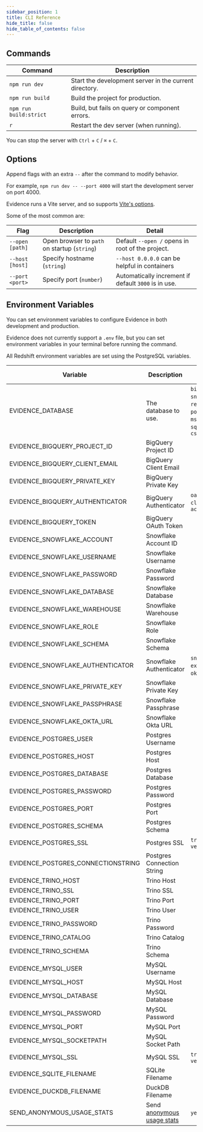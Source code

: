 ```yaml
---
sidebar_position: 1
title: CLI Reference
hide_title: false
hide_table_of_contents: false
---
```


## Commands

| Command                | Description                                            |
| ---------------------- | ------------------------------------------------------ |
| `npm run dev`          | Start the development server in the current directory. |
| `npm run build`        | Build the project for production.                      |
| `npm run build:strict` | Build, but fails on query or component errors.         |
| `r`                    | Restart the dev server (when running).                 |

You can stop the server with `Ctrl` + `C` / `⌘` + `C`.

## Options

Append flags with an extra `--` after the command to modify behavior.

For example, `npm run dev -- --port 4000` will start the development server on port 4000.

Evidence runs a Vite server, and so supports [Vite's options](https://vitejs.dev/guide/cli.html#options).

Some of the most common are:

| Flag            | Description                                  | Detail                                               |
| --------------- | -------------------------------------------- | ---------------------------------------------------- |
| `--open [path]` | Open browser to `path` on startup (`string`) | Default `--open /` opens in root of the project.     |
| `--host [host]` | Specify hostname (`string`)                  | `--host 0.0.0.0` can be helpful in containers        |
| `--port <port>` | Specify port (`number`)                      | Automatically increment if default `3000` is in use. |

## Environment Variables

You can set environment variables to configure Evidence in both development and production.

Evidence does not currently support a `.env` file, but you can set environment variables in your terminal before running the command.

All Redshift environment variables are set using the PostgreSQL variables.

| Variable                            | Description                                                     | Options (if applicable)                                                                                 |
| ----------------------------------- | --------------------------------------------------------------- | ------------------------------------------------------------------------------------------------------- |
| EVIDENCE_DATABASE                   | The database to use.                                            | `bigquery` , `snowflake` , `redshift`, `postgres`, `trino`, `mssql`, `mysql`, `sqlite`, `duckdb`, `csv` |
| EVIDENCE_BIGQUERY_PROJECT_ID        | BigQuery Project ID                                             |                                                                                                         |
| EVIDENCE_BIGQUERY_CLIENT_EMAIL      | BigQuery Client Email                                           |                                                                                                         |
| EVIDENCE_BIGQUERY_PRIVATE_KEY       | BigQuery Private Key                                            |                                                                                                         |
| EVIDENCE_BIGQUERY_AUTHENTICATOR     | BigQuery Authenticator                                          | `oauth`, `gcloud-cli`, `service-account`                                                                |
| EVIDENCE_BIGQUERY_TOKEN             | BigQuery OAuth Token                                            |                                                                                                         |
| EVIDENCE_SNOWFLAKE_ACCOUNT          | Snowflake Account ID                                            |                                                                                                         |
| EVIDENCE_SNOWFLAKE_USERNAME         | Snowflake Username                                              |                                                                                                         |
| EVIDENCE_SNOWFLAKE_PASSWORD         | Snowflake Password                                              |                                                                                                         |
| EVIDENCE_SNOWFLAKE_DATABASE         | Snowflake Database                                              |                                                                                                         |
| EVIDENCE_SNOWFLAKE_WAREHOUSE        | Snowflake Warehouse                                             |                                                                                                         |
| EVIDENCE_SNOWFLAKE_ROLE             | Snowflake Role                                                  |                                                                                                         |
| EVIDENCE_SNOWFLAKE_SCHEMA           | Snowflake Schema                                                |                                                                                                         |
| EVIDENCE_SNOWFLAKE_AUTHENTICATOR    | Snowflake Authenticator                                         | `snowflake_jwt`, `externalbrowser`, `okta`, `snowflake`                                                 |
| EVIDENCE_SNOWFLAKE_PRIVATE_KEY      | Snowflake Private Key                                           |                                                                                                         |
| EVIDENCE_SNOWFLAKE_PASSPHRASE       | Snowflake Passphrase                                            |                                                                                                         |
| EVIDENCE_SNOWFLAKE_OKTA_URL         | Snowflake Okta URL                                              |                                                                                                         |
| EVIDENCE_POSTGRES_USER              | Postgres Username                                               |                                                                                                         |
| EVIDENCE_POSTGRES_HOST              | Postgres Host                                                   |                                                                                                         |
| EVIDENCE_POSTGRES_DATABASE          | Postgres Database                                               |                                                                                                         |
| EVIDENCE_POSTGRES_PASSWORD          | Postgres Password                                               |                                                                                                         |
| EVIDENCE_POSTGRES_PORT              | Postgres Port                                                   |                                                                                                         |
| EVIDENCE_POSTGRES_SCHEMA            | Postgres Schema                                                 |                                                                                                         |
| EVIDENCE_POSTGRES_SSL               | Postgres SSL                                                    | `true` , `false`, `no-verify`                                                                           |
| EVIDENCE_POSTGRES_CONNECTIONSTRING  | Postgres Connection String                                      |                                                                                                         |
| EVIDENCE_TRINO_HOST                 | Trino Host                                                      |                                                                                                         |
| EVIDENCE_TRINO_SSL                  | Trino SSL                                                       |                                                                                                         |
| EVIDENCE_TRINO_PORT                 | Trino Port                                                      |                                                                                                         |
| EVIDENCE_TRINO_USER                 | Trino User                                                      |                                                                                                         |
| EVIDENCE_TRINO_PASSWORD             | Trino Password                                                  |                                                                                                         |
| EVIDENCE_TRINO_CATALOG              | Trino Catalog                                                   |                                                                                                         |
| EVIDENCE_TRINO_SCHEMA               | Trino Schema                                                    |                                                                                                         |
| EVIDENCE_MYSQL_USER                 | MySQL Username                                                  |                                                                                                         |
| EVIDENCE_MYSQL_HOST                 | MySQL Host                                                      |                                                                                                         |
| EVIDENCE_MYSQL_DATABASE             | MySQL Database                                                  |                                                                                                         |
| EVIDENCE_MYSQL_PASSWORD             | MySQL Password                                                  |                                                                                                         |
| EVIDENCE_MYSQL_PORT                 | MySQL Port                                                      |                                                                                                         |
| EVIDENCE_MYSQL_SOCKETPATH           | MySQL Socket Path                                               |                                                                                                         |
| EVIDENCE_MYSQL_SSL                  | MySQL SSL                                                       | `true` , `false`, `no-verify`                                                                           |
| EVIDENCE_SQLITE_FILENAME            | SQLite Filename                                                 |                                                                                                         |
| EVIDENCE_DUCKDB_FILENAME            | DuckDB Filename                                                 |                                                                                                         |
| SEND_ANONYMOUS_USAGE_STATS          | Send [anonymous usage stats](localhost:3000/settings#telemetry) | `yes` , `no`                                                                                            |
